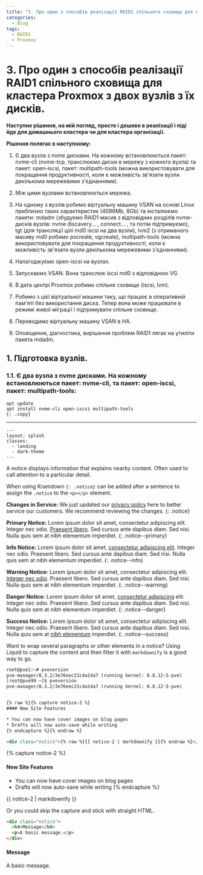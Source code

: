 ```yaml
---
title: "3. Про один з способів реалізації RAID1 спільного сховища для кластера Proxmox з двох вузлів з їх дисків"
categories:
  - Blog
tags:
  - RAID1
  - Proxmox
---
```

# 3. Про один з способів реалізації RAID1 спільного сховища для кластера Proxmox з двох вузлів з їх дисків.

**Наступне рішення, на мій погляд, просте і дешеве в реалізації і піді йде для домашнього кластера чи для кластера організації.**  

**Рішення полягає в наступному:**  

  1.	Є два вузла з nvme дисками. На кожному встановлюються пакет: nvme-cli (nvme-tcp, транслюємо диски в мережу з кожного вузла) та пакет: open-iscsi, пакет: multipath-tools (можна використовувати для покращення продуктивності, коли є можливість зв'язати вузли декількома мережевими з'єднаннями).
  
  2.	Між цими вузлами встановлюється мережа.   
 
  3.	На одному з вузлів робимо віртуальну машину VSAN на основі Linux приблизно таких характеристик (4096Mb, 8Gb) та інсталюємо пакети:  mdadm (збудуємо RAID1 масив з відповідних розділів nvme-дисків вузлів: nvme discavery... , connect... , та потім підтримуємо), tgt (для трансляції цілі md0 iscsi на два вузли), lvm2 (з отриманого  масиву md0 робимо pvcreate, vgcreate), multipath-tools (можна використовувати для покращення продуктивності, коли є можливість зв'язати вузли декількома мережевими з'єднаннями).   

  4.	Налагоджуємо open-iscsi на вузлах.  
 
  5.	Запускаємо VSAN. Вона транслює iscsi md0 з відповідною VG.  
 
  6.	В дата центрі Proxmox робимо спільне сховище (iscsi, lvm).  

  7.	Робимо з цієї віртуальної машини таку, що працює в оперативній пам'яті без використання диска. Тепер вона може працювати в режимі живої міграції і підтримувати спільне сховище.   
  
  8.	Переводимо віртуальну машину VSAN в HA.  

  9.	Оповіщення, діагностика, вирішення проблем RAID1 лягає на утиліти пакета mdadm.  

## 1.	Підготовка вузлів. 

### 1.1. Є два вузла з nvme дисками. На кожному встановлюються пакет: nvme-cli, та пакет: open-iscsi, пакет: multipath-tools:
```
apt update 
apt install nvme-cli open-iscsi multipath-tools
{: .copy}
```


-------------------------------------------------------------------------------------------------  

<div class="language-yaml highlighter-rouge"><div class="highlight"><pre class="highlight"><code><span class="nn">---</span>
<span class="na">layout</span><span class="pi">:</span> <span class="s">splash</span>
<span class="na">classes</span><span class="pi">:</span>
  <span class="pi">-</span> <span class="s">landing</span>
  <span class="pi">-</span> <span class="s">dark-theme</span>
<span class="nn">---</span>
</code></pre></div></div>


A notice displays information that explains nearby content. Often used to call attention to a particular detail.

When using Kramdown `{: .notice}` can be added after a sentence to assign the `.notice` to the `<p></p>` element. 

**Changes in Service:** We just updated our [privacy policy](#) here to better service our customers. We recommend reviewing the changes.
{: .notice}

**Primary Notice:** Lorem ipsum dolor sit amet, consectetur adipiscing elit. Integer nec odio. [Praesent libero](#). Sed cursus ante dapibus diam. Sed nisi. Nulla quis sem at nibh elementum imperdiet.
{: .notice--primary}

**Info Notice:** Lorem ipsum dolor sit amet, [consectetur adipiscing elit](#). Integer nec odio. Praesent libero. Sed cursus ante dapibus diam. Sed nisi. Nulla quis sem at nibh elementum imperdiet.
{: .notice--info}

**Warning Notice:** Lorem ipsum dolor sit amet, consectetur adipiscing elit. [Integer nec odio](#). Praesent libero. Sed cursus ante dapibus diam. Sed nisi. Nulla quis sem at nibh elementum imperdiet.
{: .notice--warning}

**Danger Notice:** Lorem ipsum dolor sit amet, [consectetur adipiscing](#) elit. Integer nec odio. Praesent libero. Sed cursus ante dapibus diam. Sed nisi. Nulla quis sem at nibh elementum imperdiet.
{: .notice--danger}

**Success Notice:** Lorem ipsum dolor sit amet, consectetur adipiscing elit. Integer nec odio. Praesent libero. Sed cursus ante dapibus diam. Sed nisi. Nulla quis sem at [nibh elementum](#) imperdiet.
{: .notice--success}

Want to wrap several paragraphs or other elements in a notice? Using Liquid to capture the content and then filter it with `markdownify` is a good way to go.

```html
root@pve1:~# pveversion 
pve-manager/8.3.2/3e76eec21c4a14a7 (running kernel: 6.8.12-5-pve)
[root@pve99 ~]$ pveversion
pve-manager/8.3.2/3e76eec21c4a14a7 (running kernel: 6.8.12-5-pve)


{% raw %}{% capture notice-2 %}
#### New Site Features

* You can now have cover images on blog pages
* Drafts will now auto-save while writing
{% endcapture %}{% endraw %}

<div class="notice">{% raw %}{{ notice-2 | markdownify }}{% endraw %}</div>
```

{% capture notice-2 %}
#### New Site Features

* You can now have cover images on blog pages
* Drafts will now auto-save while writing
{% endcapture %}

<div class="notice">
  {{ notice-2 | markdownify }}
</div>

Or you could skip the capture and stick with straight HTML.

```html
<div class="notice">
  <h4>Message</h4>
  <p>A basic message.</p>
</div>
```

<div class="notice">
  <h4>Message</h4>
  <p>A basic message.</p>
</div>
